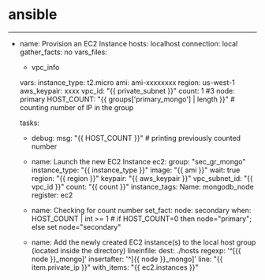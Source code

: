 # ansible
---
  - name: Provision an EC2 Instance
    hosts: localhost
    connection: local
    gather_facts: no
    vars_files:
      - vpc_info

    vars:
      instance_type: t2.micro
      ami: ami-xxxxxxxx
      region: us-west-1
      aws_keypair: xxxx
      vpc_id: "{{ private_subnet }}"
      count: 1 #3
      node: primary
      HOST_COUNT: "{{ groups['primary_mongo'] | length }}" # counting number of IP in the group

    tasks:
      - debug:
          msg: "{{ HOST_COUNT }}" # printing previously counted number

      - name: Launch the new EC2 Instance
        ec2:
          group: "sec_gr_mongo"
          instance_type: "{{ instance_type }}"
          image: "{{ ami }}"
          wait: true
          region: "{{ region }}"
          keypair: "{{ aws_keypair }}"
          vpc_subnet_id: "{{ vpc_id }}"
          count: "{{ count }}"
          instance_tags:
            Name: mongodb_node
        register: ec2

      - name: Checking for count number
        set_fact:
          node: secondary
        when: HOST_COUNT | int >= 1 # if HOST_COUNT=0 then node="primary"; else set node="secondary"

      - name: Add the newly created EC2 instance(s) to the local host group (located inside the directory)
        lineinfile:
          dest: ./hosts
          regexp: '^[{{ node }}_mongo]'
          insertafter: '^\[{{ node }}_mongo\]'
          line: "{{ item.private_ip }}"
        with_items: "{{ ec2.instances }}"
